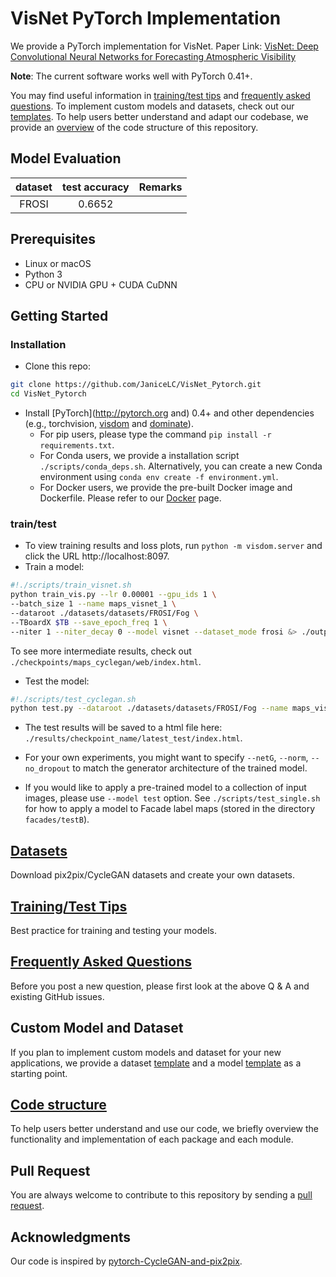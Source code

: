 # VisNet PyTorch Implementation

We provide a PyTorch implementation for VisNet. 
Paper Link: [VisNet: Deep Convolutional Neural Networks for Forecasting Atmospheric Visibility](https://www.mdpi.com/1424-8220/19/6/1343/pdf)


**Note**: The current software works well with PyTorch 0.41+. 

You may find useful information in [training/test tips](docs/tips.md) and [frequently asked questions](docs/qa.md). To implement custom models and datasets, check out our [templates](#custom-model-and-dataset). To help users better understand and adapt our codebase, we provide an [overview](docs/overview.md) of the code structure of this repository.


## Model Evaluation 
|dataset | test accuracy | Remarks|
| :-------------: |:-------------:|:-------------:| 
| FROSI |  0.6652|  | 
## Prerequisites
- Linux or macOS
- Python 3
- CPU or NVIDIA GPU + CUDA CuDNN

## Getting Started
### Installation

- Clone this repo:
```bash
git clone https://github.com/JaniceLC/VisNet_Pytorch.git
cd VisNet_Pytorch
```

- Install [PyTorch](http://pytorch.org and) 0.4+ and other dependencies (e.g., torchvision, [visdom](https://github.com/facebookresearch/visdom) and [dominate](https://github.com/Knio/dominate)).
  - For pip users, please type the command `pip install -r requirements.txt`.
  - For Conda users, we provide a installation script `./scripts/conda_deps.sh`. Alternatively, you can create a new Conda environment using `conda env create -f environment.yml`.
  - For Docker users, we provide the pre-built Docker image and Dockerfile. Please refer to our [Docker](docs/docker.md) page.

### train/test
- To view training results and loss plots, run `python -m visdom.server` and click the URL http://localhost:8097.
- Train a model:
```bash
#!./scripts/train_visnet.sh
python train_vis.py --lr 0.00001 --gpu_ids 1 \
--batch_size 1 --name maps_visnet_1 \
--dataroot ./datasets/datasets/FROSI/Fog \
--TBoardX $TB --save_epoch_freq 1 \
--niter 1 --niter_decay 0 --model visnet --dataset_mode frosi &> ./outputmd/output_visnet_1.md &
```
To see more intermediate results, check out `./checkpoints/maps_cyclegan/web/index.html`.
- Test the model:
```bash
#!./scripts/test_cyclegan.sh
python test.py --dataroot ./datasets/datasets/FROSI/Fog --name maps_visnet_1 --model visnet
```
- The test results will be saved to a html file here: `./results/checkpoint_name/latest_test/index.html`.


- For your own experiments, you might want to specify `--netG`, `--norm`, `--no_dropout` to match the generator architecture of the trained model.


- If you would like to apply a pre-trained model to a collection of input images, please use `--model test` option. See `./scripts/test_single.sh` for how to apply a model to Facade label maps (stored in the directory `facades/testB`).




## [Datasets](docs/datasets.md)
Download pix2pix/CycleGAN datasets and create your own datasets.

## [Training/Test Tips](docs/tips.md)
Best practice for training and testing your models.

## [Frequently Asked Questions](docs/qa.md)
Before you post a new question, please first look at the above Q & A and existing GitHub issues.

## Custom Model and Dataset
If you plan to implement custom models and dataset for your new applications, we provide a dataset [template](data/template_dataset.py) and a model [template](models/template_model.py) as a starting point.

## [Code structure](docs/overview.md)
To help users better understand and use our code, we briefly overview the functionality and implementation of each package and each module.

## Pull Request
You are always welcome to contribute to this repository by sending a [pull request](https://help.github.com/articles/about-pull-requests/).

## Acknowledgments
Our code is inspired by [pytorch-CycleGAN-and-pix2pix](https://github.com/junyanz/pytorch-CycleGAN-and-pix2pix).
